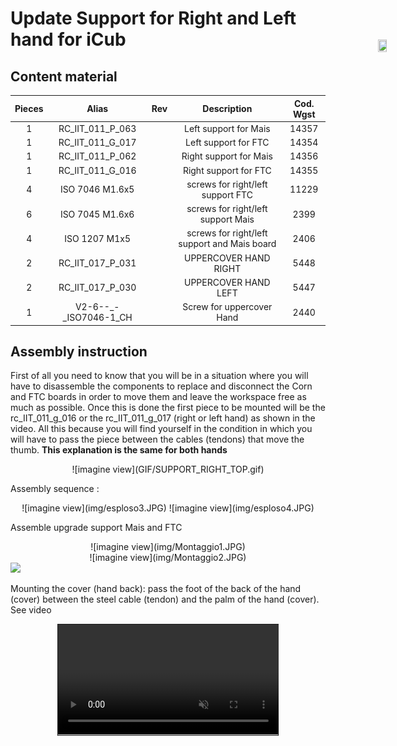 # **Update Support for Right and Left hand for iCub**



## Content material

|  Pieces |     Alias           | Rev    |          Description                        |  Cod. Wgst |
|   :---: |    :---:            |  :---: |     :---:                                   |   :---:   |
|     1   |  RC_IIT_011_P_063   |        | Left support for Mais                       | 14357 |
|     1   | RC_IIT_011_G_017    |        | Left support for FTC                        | 14354 | 
|     1   |  RC_IIT_011_P_062   |        | Right support for Mais                      | 14356 |
|     1   |  RC_IIT_011_G_016   |        | Right support for FTC                       | 14355 |
|     4   |  ISO 7046 M1.6x5    |        | screws for right/left support FTC           | 11229 |
|     6   | ISO 7045 M1.6x6     |        |screws for right/left support Mais           |  2399 |
|     4   | ISO 1207 M1x5       |        |screws for right/left support and Mais board |  2406 |
|     2   | RC_IIT_017_P_031    |        | UPPERCOVER HAND RIGHT                       |  5448 |   
|     2   | RC_IIT_017_P_030    |        | UPPERCOVER HAND LEFT                        |  5447 |      
|     1   |  V2-6--_-_ISO7046-1_CH |     |     Screw for uppercover Hand               |  2440 |

## Assembly instruction

First of all you need to know that you will be in a situation where you will have to disassemble the components to replace and disconnect the Corn and FTC boards  in order to move them and leave the workspace free as much as possible.
Once this is done the first piece to be mounted will be the rc_IIT_011_g_016 or the rc_IIT_011_g_017 (right or left hand) as shown in the video. All this because you will find yourself in the condition in which you will have to pass the piece between the cables (tendons) that move the thumb.
**This explanation is the same for both hands**

<center> ![imagine view](GIF/SUPPORT_RIGHT_TOP.gif) </center>

Assembly sequence :


<center> ![imagine view](img/esploso3.JPG) ![imagine view](img/esploso4.JPG)  </center>




<div style="position:fixed;top:140px;left:85%;">
    <img src="../GIF/icub-rotate.gif" width="85%" height="85%">
</div>




Assemble upgrade support Mais and FTC 

<center> ![imagine view](img/Montaggio1.JPG) </center>

<center> ![imagine view](img/Montaggio2.JPG) </center>


<div width="100%">
    <img src="../GIF/4.gif" width="2000px" height="auto" >
</div>


Mounting the cover (hand back):
pass the foot of the back of the hand (cover) between the steel cable (tendon) and the palm of the hand (cover).
See video

<video style="display: block;margin-left: auto;margin-right: auto;width:70%; border:solid 1px" controls autoplay muted>
    <source src="../movie/video.mp4">
</video>
